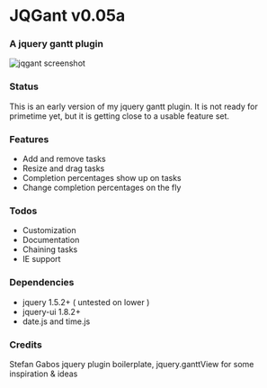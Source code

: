 JQGant v0.05a
=========

### A jquery gantt plugin

![jqgant screenshot](https://raw.github.com/browning/jqgant/master/screenshot.png)

### Status

This is an early version of my jquery gantt plugin. It is not ready for primetime yet, but it is getting close to a usable feature set.

### Features

*   Add and remove tasks
*   Resize and drag tasks
*   Completion percentages show up on tasks
*   Change completion percentages on the fly

### Todos

*   Customization 
*   Documentation
*   Chaining tasks
*   IE support


### Dependencies

* jquery 1.5.2+ ( untested on lower )
* jquery-ui 1.8.2+
* date.js and time.js

### Credits

Stefan Gabos jquery plugin boilerplate, jquery.ganttView for some inspiration & ideas
